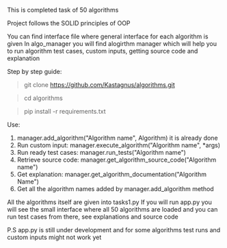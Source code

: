 This is completed task of 50 algorithms

Project follows the SOLID principles of OOP

You can find interface file where general interface for each algorithm is given
In algo_manager you will find alogirthm manager which will help you to run algorithm test cases, custom inputs,
getting source code and explanation

Step by step guide:
> git clone https://github.com/Kastagnus/algorithms.git

> cd algorithms

> pip install -r requirements.txt

Use:
1. manager.add_algorithm("Algorithm name", Algorithm) it is already done
2. Run custom input: manager.execute_algorithm("Algorithm name", *args)
3. Run ready test cases: manager.run_tests("Algorithm name")
4. Retrieve source code: manager.get_algorithm_source_code("Algorithm name")
5. Get explanation: manager.get_algorithm_documentation("Algorithm Name")
6. Get all the algorithm names added by manager.add_algorithm method

All the algorithms itself are given into tasks1.py
If you will run app.py you will see the small interface where all 50 algorithms are loaded and you
can run test cases from there, see explanations and source code

P.S app.py is still under development and for some algorithms test runs and custom inputs might not work yet



